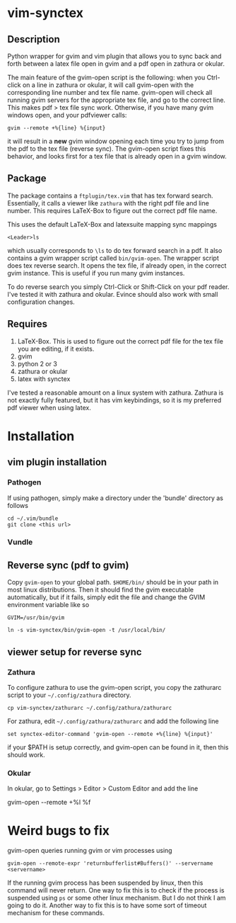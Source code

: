 # vim-synctex

## Description

Python wrapper for gvim and vim plugin that allows you to sync back and forth between a latex file open in gvim and a pdf open in zathura or okular.

The main feature of the gvim-open script is the following: when you Ctrl-click on a line in zathura or okular, it will call gvim-open with the corresponding line number and tex file name. gvim-open will check all running gvim servers for the appropriate tex file, and go to the correct line. This makes pdf > tex file sync work. Otherwise, if you have many gvim windows open, and your pdfviewer calls:

```
gvim --remote +%{line} %{input}
```

it will result in a **new** gvim window opening each time you try to jump from the pdf to the tex file (reverse sync). The gvim-open script fixes this behavior, and looks first for a tex file that is already open in a gvim window.

## Package

The package contains a `ftplugin/tex.vim` that has tex forward search. Essentially, it calls a viewer like `zathura` with the right pdf file and line number. This requires LaTeX-Box to figure out the correct pdf file name.

This uses the default LaTeX-Box and latexsuite mapping sync mappings

    <Leader>ls

which usually corresponds to `\ls` to do tex forward search in a pdf. 
It also contains a gvim wrapper script called `bin/gvim-open`. The wrapper script does tex reverse search.  It opens the tex file, if already open, in the correct gvim instance. This is useful if you run many gvim instances.

To do reverse search you simply Ctrl-Click or Shift-Click on your pdf reader. I've tested it with zathura and okular. Evince should also work with small configuration changes.

## Requires

1.  LaTeX-Box. This is used to figure out the correct pdf file for the tex file you are editing, if it exists.
1.  gvim
1.  python 2 or 3
1.  zathura or okular
1.  latex with synctex

I've tested a reasonable amount on a linux system with zathura. Zathura is not exactly fully featured, but it has vim keybindings, so it is my preferred pdf viewer when using latex.

# Installation

## vim plugin installation


### Pathogen

If using pathogen, simply make a directory under the 'bundle' directory as follows

    cd ~/.vim/bundle
    git clone <this url>

### Vundle

## Reverse sync (pdf to gvim)

Copy `gvim-open` to your global path. `$HOME/bin/` should be in your path in most linux distributions. Then it should find the gvim executable automatically, but if it fails, simply edit the file and change the GVIM environment variable like so

    GVIM=/usr/bin/gvim

```
ln -s vim-synctex/bin/gvim-open -t /usr/local/bin/
```

## viewer setup for reverse sync

### Zathura
To configure zathura to use the gvim-open script, you copy the zathurarc script to your `~/.config/zathura` directory.

```
cp vim-synctex/zathurarc ~/.config/zathura/zathurarc
```

For zathura, edit `~/.config/zathura/zathurarc` and add the following line

    set synctex-editor-command 'gvim-open --remote +%{line} %{input}'

if your $PATH is setup correctly, and gvim-open can be found in it, then this should work.

### Okular
In okular, go to Settings > Editor > Custom Editor and add the line

   gvim-open --remote +%l %f









# Weird bugs to fix

gvim-open queries running gvim or vim processes using

```
gvim-open --remote-expr 'returnbufferlist#Buffers()' --servername <servername>
```

If the running gvim process has been suspended by linux, then this command will never return. One way to fix this is to check if the process is suspended using `ps` or some other linux mechanism. But I do not think I am going to do it. Another way to fix this is to have some sort of timeout mechanism for these commands.
